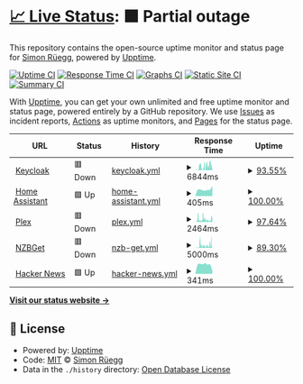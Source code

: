 # [📈 Live Status](https://status.srueg.ch): <!--live status--> **🟧 Partial outage**

This repository contains the open-source uptime monitor and status page for [Simon Rüegg](https://status.srueg.ch), powered by [Upptime](https://github.com/upptime/upptime).

[![Uptime CI](https://github.com/srueg/upptime/workflows/Uptime%20CI/badge.svg)](https://github.com/srueg/upptime/actions?query=workflow%3A%22Uptime+CI%22)
[![Response Time CI](https://github.com/srueg/upptime/workflows/Response%20Time%20CI/badge.svg)](https://github.com/srueg/upptime/actions?query=workflow%3A%22Response+Time+CI%22)
[![Graphs CI](https://github.com/srueg/upptime/workflows/Graphs%20CI/badge.svg)](https://github.com/srueg/upptime/actions?query=workflow%3A%22Graphs+CI%22)
[![Static Site CI](https://github.com/srueg/upptime/workflows/Static%20Site%20CI/badge.svg)](https://github.com/srueg/upptime/actions?query=workflow%3A%22Static+Site+CI%22)
[![Summary CI](https://github.com/srueg/upptime/workflows/Summary%20CI/badge.svg)](https://github.com/srueg/upptime/actions?query=workflow%3A%22Summary+CI%22)

With [Upptime](https://upptime.js.org), you can get your own unlimited and free uptime monitor and status page, powered entirely by a GitHub repository. We use [Issues](https://github.com/srueg/upptime/issues) as incident reports, [Actions](https://github.com/srueg/upptime/actions) as uptime monitors, and [Pages](https://status.srueg.ch) for the status page.

<!--start: status pages-->
<!-- This summary is generated by Upptime (https://github.com/upptime/upptime) -->
<!-- Do not edit this manually, your changes will be overwritten -->
<!-- prettier-ignore -->
| URL | Status | History | Response Time | Uptime |
| --- | ------ | ------- | ------------- | ------ |
| <img alt="" src="https://icons.duckduckgo.com/ip3/sso.srueg.ch.ico" height="13"> [Keycloak](https://sso.srueg.ch/health) | 🟥 Down | [keycloak.yml](https://github.com/srueg/upptime/commits/HEAD/history/keycloak.yml) | <details><summary><img alt="Response time graph" src="./graphs/keycloak/response-time-week.png" height="20"> 6844ms</summary><br><a href="https://status.srueg.ch/history/keycloak"><img alt="Response time 3217" src="https://img.shields.io/endpoint?url=https%3A%2F%2Fraw.githubusercontent.com%2Fsrueg%2Fupptime%2FHEAD%2Fapi%2Fkeycloak%2Fresponse-time.json"></a><br><a href="https://status.srueg.ch/history/keycloak"><img alt="24-hour response time 8004" src="https://img.shields.io/endpoint?url=https%3A%2F%2Fraw.githubusercontent.com%2Fsrueg%2Fupptime%2FHEAD%2Fapi%2Fkeycloak%2Fresponse-time-day.json"></a><br><a href="https://status.srueg.ch/history/keycloak"><img alt="7-day response time 6844" src="https://img.shields.io/endpoint?url=https%3A%2F%2Fraw.githubusercontent.com%2Fsrueg%2Fupptime%2FHEAD%2Fapi%2Fkeycloak%2Fresponse-time-week.json"></a><br><a href="https://status.srueg.ch/history/keycloak"><img alt="30-day response time 4670" src="https://img.shields.io/endpoint?url=https%3A%2F%2Fraw.githubusercontent.com%2Fsrueg%2Fupptime%2FHEAD%2Fapi%2Fkeycloak%2Fresponse-time-month.json"></a><br><a href="https://status.srueg.ch/history/keycloak"><img alt="1-year response time 3507" src="https://img.shields.io/endpoint?url=https%3A%2F%2Fraw.githubusercontent.com%2Fsrueg%2Fupptime%2FHEAD%2Fapi%2Fkeycloak%2Fresponse-time-year.json"></a></details> | <details><summary><a href="https://status.srueg.ch/history/keycloak">93.55%</a></summary><a href="https://status.srueg.ch/history/keycloak"><img alt="All-time uptime 98.72%" src="https://img.shields.io/endpoint?url=https%3A%2F%2Fraw.githubusercontent.com%2Fsrueg%2Fupptime%2FHEAD%2Fapi%2Fkeycloak%2Fuptime.json"></a><br><a href="https://status.srueg.ch/history/keycloak"><img alt="24-hour uptime 54.84%" src="https://img.shields.io/endpoint?url=https%3A%2F%2Fraw.githubusercontent.com%2Fsrueg%2Fupptime%2FHEAD%2Fapi%2Fkeycloak%2Fuptime-day.json"></a><br><a href="https://status.srueg.ch/history/keycloak"><img alt="7-day uptime 93.55%" src="https://img.shields.io/endpoint?url=https%3A%2F%2Fraw.githubusercontent.com%2Fsrueg%2Fupptime%2FHEAD%2Fapi%2Fkeycloak%2Fuptime-week.json"></a><br><a href="https://status.srueg.ch/history/keycloak"><img alt="30-day uptime 98.52%" src="https://img.shields.io/endpoint?url=https%3A%2F%2Fraw.githubusercontent.com%2Fsrueg%2Fupptime%2FHEAD%2Fapi%2Fkeycloak%2Fuptime-month.json"></a><br><a href="https://status.srueg.ch/history/keycloak"><img alt="1-year uptime 97.86%" src="https://img.shields.io/endpoint?url=https%3A%2F%2Fraw.githubusercontent.com%2Fsrueg%2Fupptime%2FHEAD%2Fapi%2Fkeycloak%2Fuptime-year.json"></a></details>
| <img alt="" src="https://icons.duckduckgo.com/ip3/ha.srueg.ch.ico" height="13"> [Home Assistant](https://ha.srueg.ch/manifest.json) | 🟩 Up | [home-assistant.yml](https://github.com/srueg/upptime/commits/HEAD/history/home-assistant.yml) | <details><summary><img alt="Response time graph" src="./graphs/home-assistant/response-time-week.png" height="20"> 405ms</summary><br><a href="https://status.srueg.ch/history/home-assistant"><img alt="Response time 809" src="https://img.shields.io/endpoint?url=https%3A%2F%2Fraw.githubusercontent.com%2Fsrueg%2Fupptime%2FHEAD%2Fapi%2Fhome-assistant%2Fresponse-time.json"></a><br><a href="https://status.srueg.ch/history/home-assistant"><img alt="24-hour response time 615" src="https://img.shields.io/endpoint?url=https%3A%2F%2Fraw.githubusercontent.com%2Fsrueg%2Fupptime%2FHEAD%2Fapi%2Fhome-assistant%2Fresponse-time-day.json"></a><br><a href="https://status.srueg.ch/history/home-assistant"><img alt="7-day response time 405" src="https://img.shields.io/endpoint?url=https%3A%2F%2Fraw.githubusercontent.com%2Fsrueg%2Fupptime%2FHEAD%2Fapi%2Fhome-assistant%2Fresponse-time-week.json"></a><br><a href="https://status.srueg.ch/history/home-assistant"><img alt="30-day response time 365" src="https://img.shields.io/endpoint?url=https%3A%2F%2Fraw.githubusercontent.com%2Fsrueg%2Fupptime%2FHEAD%2Fapi%2Fhome-assistant%2Fresponse-time-month.json"></a><br><a href="https://status.srueg.ch/history/home-assistant"><img alt="1-year response time 606" src="https://img.shields.io/endpoint?url=https%3A%2F%2Fraw.githubusercontent.com%2Fsrueg%2Fupptime%2FHEAD%2Fapi%2Fhome-assistant%2Fresponse-time-year.json"></a></details> | <details><summary><a href="https://status.srueg.ch/history/home-assistant">100.00%</a></summary><a href="https://status.srueg.ch/history/home-assistant"><img alt="All-time uptime 88.74%" src="https://img.shields.io/endpoint?url=https%3A%2F%2Fraw.githubusercontent.com%2Fsrueg%2Fupptime%2FHEAD%2Fapi%2Fhome-assistant%2Fuptime.json"></a><br><a href="https://status.srueg.ch/history/home-assistant"><img alt="24-hour uptime 100.00%" src="https://img.shields.io/endpoint?url=https%3A%2F%2Fraw.githubusercontent.com%2Fsrueg%2Fupptime%2FHEAD%2Fapi%2Fhome-assistant%2Fuptime-day.json"></a><br><a href="https://status.srueg.ch/history/home-assistant"><img alt="7-day uptime 100.00%" src="https://img.shields.io/endpoint?url=https%3A%2F%2Fraw.githubusercontent.com%2Fsrueg%2Fupptime%2FHEAD%2Fapi%2Fhome-assistant%2Fuptime-week.json"></a><br><a href="https://status.srueg.ch/history/home-assistant"><img alt="30-day uptime 82.01%" src="https://img.shields.io/endpoint?url=https%3A%2F%2Fraw.githubusercontent.com%2Fsrueg%2Fupptime%2FHEAD%2Fapi%2Fhome-assistant%2Fuptime-month.json"></a><br><a href="https://status.srueg.ch/history/home-assistant"><img alt="1-year uptime 98.36%" src="https://img.shields.io/endpoint?url=https%3A%2F%2Fraw.githubusercontent.com%2Fsrueg%2Fupptime%2FHEAD%2Fapi%2Fhome-assistant%2Fuptime-year.json"></a></details>
| <img alt="" src="https://icons.duckduckgo.com/ip3/plex.srueg.ch.ico" height="13"> [Plex](https://plex.srueg.ch/identity) | 🟥 Down | [plex.yml](https://github.com/srueg/upptime/commits/HEAD/history/plex.yml) | <details><summary><img alt="Response time graph" src="./graphs/plex/response-time-week.png" height="20"> 2464ms</summary><br><a href="https://status.srueg.ch/history/plex"><img alt="Response time 1623" src="https://img.shields.io/endpoint?url=https%3A%2F%2Fraw.githubusercontent.com%2Fsrueg%2Fupptime%2FHEAD%2Fapi%2Fplex%2Fresponse-time.json"></a><br><a href="https://status.srueg.ch/history/plex"><img alt="24-hour response time 2546" src="https://img.shields.io/endpoint?url=https%3A%2F%2Fraw.githubusercontent.com%2Fsrueg%2Fupptime%2FHEAD%2Fapi%2Fplex%2Fresponse-time-day.json"></a><br><a href="https://status.srueg.ch/history/plex"><img alt="7-day response time 2464" src="https://img.shields.io/endpoint?url=https%3A%2F%2Fraw.githubusercontent.com%2Fsrueg%2Fupptime%2FHEAD%2Fapi%2Fplex%2Fresponse-time-week.json"></a><br><a href="https://status.srueg.ch/history/plex"><img alt="30-day response time 1992" src="https://img.shields.io/endpoint?url=https%3A%2F%2Fraw.githubusercontent.com%2Fsrueg%2Fupptime%2FHEAD%2Fapi%2Fplex%2Fresponse-time-month.json"></a><br><a href="https://status.srueg.ch/history/plex"><img alt="1-year response time 1689" src="https://img.shields.io/endpoint?url=https%3A%2F%2Fraw.githubusercontent.com%2Fsrueg%2Fupptime%2FHEAD%2Fapi%2Fplex%2Fresponse-time-year.json"></a></details> | <details><summary><a href="https://status.srueg.ch/history/plex">97.64%</a></summary><a href="https://status.srueg.ch/history/plex"><img alt="All-time uptime 98.79%" src="https://img.shields.io/endpoint?url=https%3A%2F%2Fraw.githubusercontent.com%2Fsrueg%2Fupptime%2FHEAD%2Fapi%2Fplex%2Fuptime.json"></a><br><a href="https://status.srueg.ch/history/plex"><img alt="24-hour uptime 85.56%" src="https://img.shields.io/endpoint?url=https%3A%2F%2Fraw.githubusercontent.com%2Fsrueg%2Fupptime%2FHEAD%2Fapi%2Fplex%2Fuptime-day.json"></a><br><a href="https://status.srueg.ch/history/plex"><img alt="7-day uptime 97.64%" src="https://img.shields.io/endpoint?url=https%3A%2F%2Fraw.githubusercontent.com%2Fsrueg%2Fupptime%2FHEAD%2Fapi%2Fplex%2Fuptime-week.json"></a><br><a href="https://status.srueg.ch/history/plex"><img alt="30-day uptime 99.31%" src="https://img.shields.io/endpoint?url=https%3A%2F%2Fraw.githubusercontent.com%2Fsrueg%2Fupptime%2FHEAD%2Fapi%2Fplex%2Fuptime-month.json"></a><br><a href="https://status.srueg.ch/history/plex"><img alt="1-year uptime 97.97%" src="https://img.shields.io/endpoint?url=https%3A%2F%2Fraw.githubusercontent.com%2Fsrueg%2Fupptime%2FHEAD%2Fapi%2Fplex%2Fuptime-year.json"></a></details>
| <img alt="" src="https://icons.duckduckgo.com/ip3/nzbget.srueg.ch.ico" height="13"> [NZBGet](https://nzbget.srueg.ch/ping) | 🟥 Down | [nzb-get.yml](https://github.com/srueg/upptime/commits/HEAD/history/nzb-get.yml) | <details><summary><img alt="Response time graph" src="./graphs/nzb-get/response-time-week.png" height="20"> 5000ms</summary><br><a href="https://status.srueg.ch/history/nzb-get"><img alt="Response time 1721" src="https://img.shields.io/endpoint?url=https%3A%2F%2Fraw.githubusercontent.com%2Fsrueg%2Fupptime%2FHEAD%2Fapi%2Fnzb-get%2Fresponse-time.json"></a><br><a href="https://status.srueg.ch/history/nzb-get"><img alt="24-hour response time 6272" src="https://img.shields.io/endpoint?url=https%3A%2F%2Fraw.githubusercontent.com%2Fsrueg%2Fupptime%2FHEAD%2Fapi%2Fnzb-get%2Fresponse-time-day.json"></a><br><a href="https://status.srueg.ch/history/nzb-get"><img alt="7-day response time 5000" src="https://img.shields.io/endpoint?url=https%3A%2F%2Fraw.githubusercontent.com%2Fsrueg%2Fupptime%2FHEAD%2Fapi%2Fnzb-get%2Fresponse-time-week.json"></a><br><a href="https://status.srueg.ch/history/nzb-get"><img alt="30-day response time 3121" src="https://img.shields.io/endpoint?url=https%3A%2F%2Fraw.githubusercontent.com%2Fsrueg%2Fupptime%2FHEAD%2Fapi%2Fnzb-get%2Fresponse-time-month.json"></a><br><a href="https://status.srueg.ch/history/nzb-get"><img alt="1-year response time 1826" src="https://img.shields.io/endpoint?url=https%3A%2F%2Fraw.githubusercontent.com%2Fsrueg%2Fupptime%2FHEAD%2Fapi%2Fnzb-get%2Fresponse-time-year.json"></a></details> | <details><summary><a href="https://status.srueg.ch/history/nzb-get">89.30%</a></summary><a href="https://status.srueg.ch/history/nzb-get"><img alt="All-time uptime 98.75%" src="https://img.shields.io/endpoint?url=https%3A%2F%2Fraw.githubusercontent.com%2Fsrueg%2Fupptime%2FHEAD%2Fapi%2Fnzb-get%2Fuptime.json"></a><br><a href="https://status.srueg.ch/history/nzb-get"><img alt="24-hour uptime 26.49%" src="https://img.shields.io/endpoint?url=https%3A%2F%2Fraw.githubusercontent.com%2Fsrueg%2Fupptime%2FHEAD%2Fapi%2Fnzb-get%2Fuptime-day.json"></a><br><a href="https://status.srueg.ch/history/nzb-get"><img alt="7-day uptime 89.30%" src="https://img.shields.io/endpoint?url=https%3A%2F%2Fraw.githubusercontent.com%2Fsrueg%2Fupptime%2FHEAD%2Fapi%2Fnzb-get%2Fuptime-week.json"></a><br><a href="https://status.srueg.ch/history/nzb-get"><img alt="30-day uptime 97.54%" src="https://img.shields.io/endpoint?url=https%3A%2F%2Fraw.githubusercontent.com%2Fsrueg%2Fupptime%2FHEAD%2Fapi%2Fnzb-get%2Fuptime-month.json"></a><br><a href="https://status.srueg.ch/history/nzb-get"><img alt="1-year uptime 97.91%" src="https://img.shields.io/endpoint?url=https%3A%2F%2Fraw.githubusercontent.com%2Fsrueg%2Fupptime%2FHEAD%2Fapi%2Fnzb-get%2Fuptime-year.json"></a></details>
| <img alt="" src="https://icons.duckduckgo.com/ip3/news.ycombinator.com.ico" height="13"> [Hacker News](https://news.ycombinator.com) | 🟩 Up | [hacker-news.yml](https://github.com/srueg/upptime/commits/HEAD/history/hacker-news.yml) | <details><summary><img alt="Response time graph" src="./graphs/hacker-news/response-time-week.png" height="20"> 341ms</summary><br><a href="https://status.srueg.ch/history/hacker-news"><img alt="Response time 327" src="https://img.shields.io/endpoint?url=https%3A%2F%2Fraw.githubusercontent.com%2Fsrueg%2Fupptime%2FHEAD%2Fapi%2Fhacker-news%2Fresponse-time.json"></a><br><a href="https://status.srueg.ch/history/hacker-news"><img alt="24-hour response time 97" src="https://img.shields.io/endpoint?url=https%3A%2F%2Fraw.githubusercontent.com%2Fsrueg%2Fupptime%2FHEAD%2Fapi%2Fhacker-news%2Fresponse-time-day.json"></a><br><a href="https://status.srueg.ch/history/hacker-news"><img alt="7-day response time 341" src="https://img.shields.io/endpoint?url=https%3A%2F%2Fraw.githubusercontent.com%2Fsrueg%2Fupptime%2FHEAD%2Fapi%2Fhacker-news%2Fresponse-time-week.json"></a><br><a href="https://status.srueg.ch/history/hacker-news"><img alt="30-day response time 289" src="https://img.shields.io/endpoint?url=https%3A%2F%2Fraw.githubusercontent.com%2Fsrueg%2Fupptime%2FHEAD%2Fapi%2Fhacker-news%2Fresponse-time-month.json"></a><br><a href="https://status.srueg.ch/history/hacker-news"><img alt="1-year response time 336" src="https://img.shields.io/endpoint?url=https%3A%2F%2Fraw.githubusercontent.com%2Fsrueg%2Fupptime%2FHEAD%2Fapi%2Fhacker-news%2Fresponse-time-year.json"></a></details> | <details><summary><a href="https://status.srueg.ch/history/hacker-news">100.00%</a></summary><a href="https://status.srueg.ch/history/hacker-news"><img alt="All-time uptime 99.94%" src="https://img.shields.io/endpoint?url=https%3A%2F%2Fraw.githubusercontent.com%2Fsrueg%2Fupptime%2FHEAD%2Fapi%2Fhacker-news%2Fuptime.json"></a><br><a href="https://status.srueg.ch/history/hacker-news"><img alt="24-hour uptime 100.00%" src="https://img.shields.io/endpoint?url=https%3A%2F%2Fraw.githubusercontent.com%2Fsrueg%2Fupptime%2FHEAD%2Fapi%2Fhacker-news%2Fuptime-day.json"></a><br><a href="https://status.srueg.ch/history/hacker-news"><img alt="7-day uptime 100.00%" src="https://img.shields.io/endpoint?url=https%3A%2F%2Fraw.githubusercontent.com%2Fsrueg%2Fupptime%2FHEAD%2Fapi%2Fhacker-news%2Fuptime-week.json"></a><br><a href="https://status.srueg.ch/history/hacker-news"><img alt="30-day uptime 100.00%" src="https://img.shields.io/endpoint?url=https%3A%2F%2Fraw.githubusercontent.com%2Fsrueg%2Fupptime%2FHEAD%2Fapi%2Fhacker-news%2Fuptime-month.json"></a><br><a href="https://status.srueg.ch/history/hacker-news"><img alt="1-year uptime 99.87%" src="https://img.shields.io/endpoint?url=https%3A%2F%2Fraw.githubusercontent.com%2Fsrueg%2Fupptime%2FHEAD%2Fapi%2Fhacker-news%2Fuptime-year.json"></a></details>

<!--end: status pages-->

[**Visit our status website →**](https://status.srueg.ch)

## 📄 License

- Powered by: [Upptime](https://github.com/upptime/upptime)
- Code: [MIT](./LICENSE) © [Simon Rüegg](https://status.srueg.ch)
- Data in the `./history` directory: [Open Database License](https://opendatacommons.org/licenses/odbl/1-0/)
